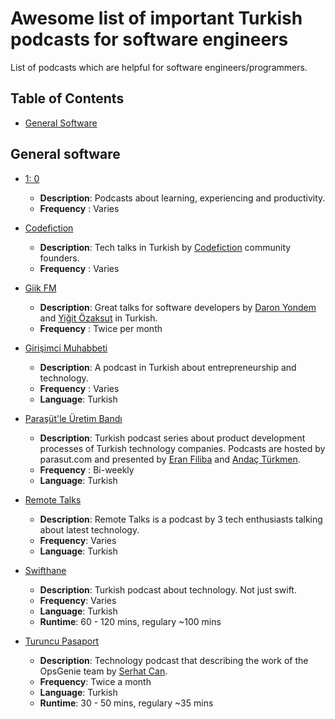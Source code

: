 # Awesome list of important Turkish podcasts for software engineers

List of podcasts which are helpful for software engineers/programmers.

## Table of Contents

* [General Software](#general-software)

## General software

* [1: 0](https://www.spreaker.com/show/birsifir-podcast)

  * **Description**: Podcasts about learning, experiencing and productivity.
  * **Frequency** : Varies

* [Codefiction](http://www.codefiction.tech/#podcast)

  * **Description**: Tech talks in Turkish by [Codefiction](https://github.com/codefiction) community founders. 
  * **Frequency** : Varies

* [Giik FM](http://giik.fm/)

  * **Description**: Great talks for software developers by [Daron Yondem](https://twitter.com/daronyondem) and [Yiğit Özaksut](https://twitter.com/ozaksuty) in Turkish.
  * **Frequency** : Twice per month

* [Girişimci Muhabbeti](https://www.spreaker.com/show/girisimci-muhabbeti)

  * **Description**: A podcast in Turkish about entrepreneurship and technology.
  * **Frequency** : Varies
  * **Language**: Turkish

* [Paraşüt'le Üretim Bandı](https://www.spreaker.com/show/parasutle-uretim-bandi)

  * **Description**: Turkish podcast series about product development processes of Turkish technology companies. Podcasts are hosted by parasut.com and presented by [Eran Filiba](https://twitter.com/eranfiliba) and [Andaç Türkmen](https://twitter.com/andac).
  * **Frequency** : Bi-weekly
  * **Language**: Turkish

* [Remote Talks](https://www.spreaker.com/show/remote-talks)

  * **Description**: Remote Talks is a podcast by 3 tech enthusiasts talking about latest technology.
  * **Frequency**: Varies
  * **Language**: Turkish

* [Swifthane](https://www.spreaker.com/user/swifthane)

  * **Description**: Turkish podcast about technology. Not just swift.
  * **Frequency**: Varies
  * **Language**: Turkish
  * **Runtime**: 60 - 120 mins, regulary ~100 mins

* [Turuncu Pasaport](https://soundcloud.com/turuncupasaport)

  * **Description**: Technology podcast that describing the work of the OpsGenie team by [Serhat Can](https://twitter.com/srhtcn).
  * **Frequency**: Twice a month
  * **Language**: Turkish
  * **Runtime**: 30 - 50 mins, regulary ~35 mins


